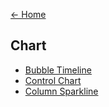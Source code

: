 [<- Home](https://github.com/usds/Data-Visualization-Catalog/blob/main/README.md)

## Chart

* [Bubble Timeline](https://github.com/usds/Data-Visualization-Catalog/blob/main/Charts/Bubble-Timeline.md)
* [Control Chart](https://github.com/usds/Data-Visualization-Catalog/blob/main/Charts/Control-Chart.md)
* [Column Sparkline](https://github.com/usds/Data-Visualization-Catalog/blob/main/Charts/Column-Sparkline.md)
